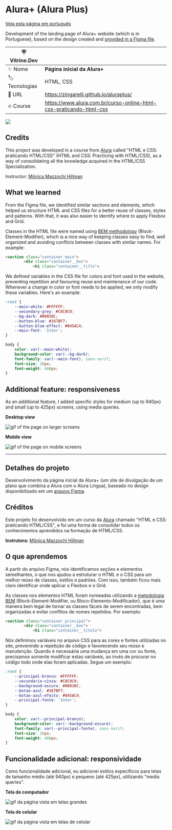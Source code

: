 # Alura+ (Alura Plus)

[Veja esta página em português](#detalhes-do-projeto)

Development of the landing page of Alura+ website (which is in Portuguese), based on the design created and [provided in a Figma file](https://www.figma.com/file/tFDVyNuKhrT2G03k2dCstW/Alura-Plus---Layout?node-id=0%3A1). 

| :placard: Vitrine.Dev |     |
| -------------  | --- |
| :sparkles: Nome        | **Página inicial da Alura+**
| :label: Tecnologias | HTML, CSS
| :rocket: URL         | https://zingarelli.github.io/aluraplus/
| :fire: Course     | https://www.alura.com.br/curso-online-html-css-praticando-html-css

![](https://user-images.githubusercontent.com/19349339/189158902-3dd85fd0-dedc-4358-bdc9-124acbd8a96f.png#vitrinedev)

## Credits

This project was developed in a course from [Alura](https://www.alura.com.br) called "HTML e CSS: praticando HTML/CSS" (HTML and CSS: Practicing with HTML/CSS), as a way of consolidating all the knowledge acquired in the HTML/CSS Specialization. 

Instructor: [Mônica Mazzochi Hillman](https://github.com/MonicaHillman)

## What we learned
From the Figma file, we identified similar sections and elements, which helped us structure HTML and CSS files for a better reuse of classes, styles and patterns. With that, it was also easier to identify where to apply Flexbox and Grid.

Classes in the HTML file were named using [BEM methodology](http://getbem.com/introduction/) (Block-Element-Modifier), which is a nice way of keeping classes easy to find, well organized and avoiding conflicts between classes with similar names. For example:

```html
<section class="container main">
        <div class="container__box">
            <h1 class="container__title">
```

We defined variables in the CSS file for colors and font used in the website, preventing repetition and favouring reuse and maintenance of our code. Whenever a change in color or font needs to be applied, we only modify these variables. Here's an example:

```css
:root {
    --main-white: #FFFFFF;
    --secondary-grey: #C0C0C0;
    --bg-dark: #00030C;
    --button-blue: #167BF7;
    --button-blue-effect: #045AC4;
    --main-font: 'Inter';
}

body {
    color: var(--main-white);
    background-color: var(--bg-dark);
    font-family: var(--main-font), sans-serif;
    font-size: 16px;
    font-weight: 400px;
}

```

## Additional feature: responsiveness
As an additional feature, I added specific styles for medium (up to 940px) and small (up to 425px) screens, using media queries.

**Desktop view**

![gif of the page on larger screens](https://user-images.githubusercontent.com/19349339/208908562-74c34e26-e97d-4221-a013-610688e03472.gif)

**Mobile view**

![gif of the page on mobile screens](https://user-images.githubusercontent.com/19349339/208908552-81297873-a4e5-4359-86d7-50f87a8d83c7.gif)

---

## Detalhes do projeto

Desenvolvimento da página inicial da Alura+ (um site de divulgação de um plano que combina a Alura com o Alura Língua), baseado no design disponibilizado em um [arquivo Figma](https://www.figma.com/file/tFDVyNuKhrT2G03k2dCstW/Alura-Plus---Layout?node-id=0%3A1). 

## Créditos

Este projeto foi desenvolvido em um curso da [Alura](https://www.alura.com.br) chamado "HTML e CSS: praticando HTML/CSS", e foi uma forma de consolidar todos os conhecimentos aprendidos na formação de HTML/CSS. 

**Instrutora:** [Mônica Mazzochi Hillman](https://github.com/MonicaHillman)

## O que aprendemos

A partir do arquivo Figma, nós identificamos seções e elementos semelhantes, o que nos ajudou a estruturar o HTML e o CSS para um melhor reúso de classes, estilos e padrões. Com isso, também ficou mais claro identificar onde aplicar o Flexbox e o Grid.

As classes nos elementos HTML foram nomeadas utilizando a [metodologia BEM](http://getbem.com/introduction/) (Block-Element-Modifier, ou Bloco-Elemento-Modificador), que é uma maneira bem legal de tornar as classes fáceis de serem encontradas, bem organizadas e evitar conflitos de nomes repetidos. Por exemplo:

```html
<section class="container principal">
        <div class="container__box">
            <h1 class="container__titulo">
```

Nós definimos variáveis no arquivo CSS para as cores e fontes utilizadas no site, prevenindo a repetição de código e favorecendo seu reúso e manutenção. Quando é necessária uma mudança em uma cor ou fonte, precisamos somente modificar estas variáveis, ao invés de procurar no código todo onde elas foram aplicadas. Segue um exemplo:

```css
:root {
    --principal-branco: #FFFFFF;
    --secundario-cinza: #C0C0C0;
    --background-escuro: #00030C;
    --botao-azul: #167BF7;
    --botao-azul-efeito: #045AC4;
    --principal-fonte: 'Inter';
}

body {
    color: var(--principal-branco);
    background-color: var(--background-escuro);
    font-family: var(--principal-fonte), sans-serif;
    font-size: 16px;
    font-weight: 400px;
}
```

## Funcionalidade adicional: responsividade

Como funcionalidade adicional, eu adicionei estilos específicos para telas de tamanho médio (até 940px) e pequeno (até 425px), utilizando "media queries".

**Tela de computador**

![gif da página vista em telas grandes](https://user-images.githubusercontent.com/19349339/208908562-74c34e26-e97d-4221-a013-610688e03472.gif)

**Tela de celular**

![gif da página vista em telas de celular](https://user-images.githubusercontent.com/19349339/208908552-81297873-a4e5-4359-86d7-50f87a8d83c7.gif)
